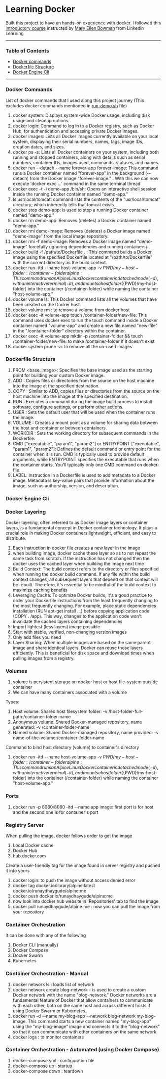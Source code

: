 
# Learning Docker

Built this project to have an hands-on experience with docker. I followed this [introductory course](https://www.linkedin.com/learning/introduction-to-docker-for-java-developers/scaffolding-java-applications-with-docker?autoSkip=true&resume=false) instructed by [Mary Ellen Bowman](https://www.linkedin.com/learning/instructors/mary-ellen-bowman) from Linkedin Learning


---

### Table of Contents

- [Docker commands](#docker-commands)
- [Dockerfile Structure](#dockerfile-structure)
- [Docker Engine Cli](#docker-engine-cli)

---

### Docker Commands
List of docker commands that I used along this project journey
(This excludes docker commands mentioned in [run-demo.sh](run-demo.sh) file)
1. docker system: Displays system-wide Docker usage, including disk usage and cleanup options.
2. docker login: Command to log in to a Docker registry, such as Docker Hub, for authentication and accessing private Docker images.
2. docker images: Lists all Docker images currently available on your local system, displaying their serial numbers, names, tags, image IDs, creation dates, and sizes.
3. docker ps -a: Lists all Docker containers on your system, including both running and stopped containers, along with details such as serial numbers, container IDs, images used, commands, statuses, and names.
4. docker run --detach --name forever-app forever-image: This command runs a Docker container named "forever-app" in the background (--detach) from the Docker image "forever-image." . With this we can now execute 'docker exec ...' command in the same terminal thread
4. docker exec -t -i demo-app /bin/sh: Opens an interactive shell session inside the running Docker container named "demo-app."
5. ls usr/local/tomcat: command lists the contents of the "usr/local/tomcat" directory; which inherently tells that tomcat exists.
6. docker stop demo-app: is used to stop a running Docker container named "demo-app."
7. docker rm demo-app: Removes (deletes) a Docker container named "demo-app."
8. docker rmi demo-image: Removes (deletes) a Docker image named "demo-image" from the local image repository.
9. docker rmi -f demo-image: Removes a Docker image named "demo-image" forcefully (ignoring dependencies and running containers).
10. docker build -f /path/to/Dockerfile . : This command builds a Docker image using the specified Dockerfile located at "/path/to/Dockerfile" with the current directory as the build context.
11. docker run -itd --name host-volume-app -v ${PWD}/my-host-folder:/container-folder alpine: This command runs an Alpine Linux Docker container in detached mode (-d), with an interactive terminal (-it), and mounts a host folder (${PWD}/my-host-folder) into the container (/container-folder) while naming the container "host-volume-app."
12. docker volume ls: This Docker command lists all the volumes that have been created on the Docker host.
13. docker volume rm <volume-name>: to remove a volume from docker host
14. docker exec -it volume-app touch /container-folder/new-file: This command uses docker exec to run the touch command inside a Docker container named "volume-app" and create a new file named "new-file" in the "/container-folder" directory within the container.
15. docker exec -it volume-app mkdir -p /container-folder && touch /container-folder/new-file: to make /container-folder if it doesn't exist
16. docker system prune -a: to remove all the un-used images



### Dockerfile Structure
1. FROM <base_image>: Specifies the base image used as the starting point for building your custom Docker image.
2. ADD <src> <dest>: Copies files or directories from the source on the host machine into the image at the specified destination.
3. COPY <src> <dest>: Similar to ADD, copies files or directories from the source on the host machine into the image at the specified destination.
4. RUN <command>: Executes a command during the image build process to install software, configure settings, or perform other actions.
5. USER <username>: Sets the default user that will be used when the container runs the image.
6. VOLUME <path>: Creates a mount point as a volume for sharing data between the host and container or between containers.
7. WORKDIR <path>: Sets the working directory for subsequent commands in the Dockerfile.
8. CMD ["executable", "param1", "param2"] or ENTRYPOINT ["executable", "param1", "param2"]: Defines the default command or entry point for the container when it is run. CMD is typically used to provide default arguments, while ENTRYPOINT specifies the executable that runs when the container starts. You'll typically only one CMD command on docker-file.
9. LABEL: instruction in a Dockerfile is used to add metadata to a Docker image. Metadata is key-value pairs that provide information about the image, such as authorship, version, and description.


### Docker Engine Cli

### Docker Layering
Docker layering, often referred to as Docker image layers or container layers, is a fundamental concept in Docker container technology. It plays a crucial role in making Docker containers lightweight, efficient, and easy to distribute.
1. Each instruction in docker file creates a new layer in the image
2. when building image, docker cache these layer so as to not repeat the same task from scratch. If the instruction has not changed then the docker uses the cached layer when building the image next time
3. Build Context: The build context refers to the directory or files specified when running the docker build command. If any file within the build context changes, all subsequent layers that depend on that context will be rebuilt. Therefore, it's essential to be mindful of the build context to maximize caching benefits
4. Leveraging Cache: To optimize Docker builds, it's a good practice to order your Dockerfile instructions from the least frequently changing to the most frequently changing. For example, place static dependencies installation (RUN apt-get install ...) before copying application code (COPY . /app). This way, changes to the application code won't invalidate the cached layers containing dependencies 
5. Import lightest (less layers) image possible 
6. Start with stable, verified, non-changing version images 
7. Only add files you need 
8. Layer Sharing: When multiple images are based on the same parent image and share identical layers, Docker can reuse those layers efficiently. This is beneficial for disk space and download times when pulling images from a registry.


### Volumes
1. volume is persistent storage on docker host or host file-system outside container  
2. We can have many containers associated with a volume

Types:
1. Host volume: Shared host filesystem folder: -v /host-folder-full-path:/container-folder-name
2. Anonymous volume: Shared Docker-managed repository, name generated: -v /container-folder-name
3. Named volume: Shared Docker-managed repository, name provided: -v name-of-the-volume:/container-folder-name

Command to bind host directory (volume) to container's directory
1. docker run -itd --name host-volume-app -v ${PWD}/my-host-folder:/container-folder alpine: This command runs an Alpine Linux Docker container in detached mode (-d), with an interactive terminal (-it), and mounts a host folder (${PWD}/my-host-folder) into the container (/container-folder) while naming the container "host-volume-app."


### Ports
1. docker run -p 8080:8080 -itd --name app image: first port is for host and the second one is for container's port


### Registry Server
When pulling the image, docker follows order to get the image
1. Local Docker cache 
2. Docker Hub
3. hub.docker.com

Create a user-friendly tag for the image found in server registry and pushed it into yours
1. docker login: to push the image without access denied error
2. docker tag docker.io/library/alpine:latest docker.io/runaydhaygude/alpine:me
3. docker push docker.io/runaydhaygude/alpine:me
4. now look into docker hub website in 'Repositories' tab to find the image
5. docker pull runaydhaygude/alpine:me : now you can pull the image from your repository


### Container Orchestration
It can be done with any of the following
1. Docker CLI (manually)
2. Docker Compose
3. Docker Swarm
4. Kubernetes

### Container Orchestration - Manual
1. docker network ls : loads list of network
2. docker network create blog-network - is used to create a custom Docker network with the name "blog-network." Docker networks are a fundamental feature of Docker that allow containers to communicate with each other, both on the same host and across different hosts if using Docker Swarm or Kubernetes.
2. docker run -d --name my-blog-app --network blog-network my-blog-image: This command starts a new container named "my-blog-app" using the "my-blog-image" image and connects it to the "blog-network" so that it can communicate with other containers on the same network.
3. docker logs <container-name> : to monitor containers

### Container Orchestration - Automated (using Docker Compose)
1. docker-compose.yml : configuration file
2. docker-compose up : startup
3. docker-compose down : teardown



